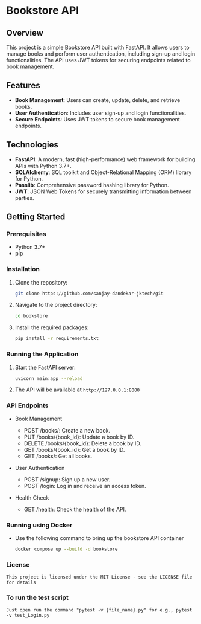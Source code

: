 # Bookstore API

## Overview

This project is a simple Bookstore API built with FastAPI. It allows users to manage books and perform user authentication, including sign-up and login functionalities. The API uses JWT tokens for securing endpoints related to book management.

## Features

- **Book Management**: Users can create, update, delete, and retrieve books.
- **User Authentication**: Includes user sign-up and login functionalities.
- **Secure Endpoints**: Uses JWT tokens to secure book management endpoints.

## Technologies

- **FastAPI**: A modern, fast (high-performance) web framework for building APIs with Python 3.7+.
- **SQLAlchemy**: SQL toolkit and Object-Relational Mapping (ORM) library for Python.
- **Passlib**: Comprehensive password hashing library for Python.
- **JWT**: JSON Web Tokens for securely transmitting information between parties.

## Getting Started

### Prerequisites

- Python 3.7+
- pip

### Installation

1. Clone the repository:
    ```bash
    git clone https://github.com/sanjay-dandekar-jktech/git
    ```

2. Navigate to the project directory:

    ```bash
    cd bookstore
    ```

3. Install the required packages:

    ```bash
    pip install -r requirements.txt
    ```

### Running the Application

1. Start the FastAPI server:

    ```bash
    uvicorn main:app --reload
    ```

2. The API will be available at `http://127.0.0.1:8000`

### API Endpoints

- Book Management

    - POST /books/: Create a new book.
    - PUT /books/{book_id}: Update a book by ID.
    - DELETE /books/{book_id}: Delete a book by ID.
    - GET /books/{book_id}: Get a book by ID.
    - GET /books/: Get all books.

- User Authentication

    - POST /signup: Sign up a new user.
    - POST /login: Log in and receive an access token.

- Health Check
    - GET /health: Check the health of the API.

### Running using Docker

- Use the following command to bring up the bookstore API container

  ```bash
  docker compose up --build -d bookstore
  ```

### License
    This project is licensed under the MIT License - see the LICENSE file for details

### To run the test script
    Just open run the command "pytest -v {file_name}.py" for e.g., pytest -v test_Login.py
